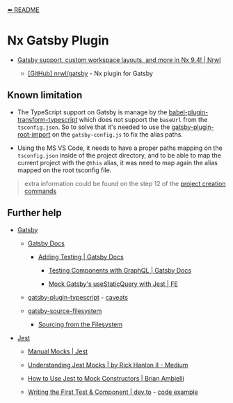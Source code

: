 [⬅️ README](../README.md)

# Nx Gatsby Plugin

- [Gatsby support, custom workspace layouts, and more in Nx 9.4! | Nrwl](https://blog.nrwl.io/gatsby-support-custom-workspace-layouts-and-more-in-nx-9-4-497ae105bf4)

  - [[GitHub] nrwl/gatsby](https://github.com/nrwl/gatsby) - Nx plugin for Gatsby

## Known limitation

- The TypeScript support on Gatsby is manage by the [babel-plugin-transform-typescript](https://babeljs.io/docs/en/babel-plugin-transform-typescript.html) which does not support the `baseUrl` from the `tsconfig.json`. So to solve that it's needed to use the [gatsby-plugin-root-import](https://www.gatsbyjs.org/packages/gatsby-plugin-root-import/) on the `gatsby-config.js` to fix the alias paths.

- Using the MS VS Code, it needs to have a proper paths mapping on the `tsconfig.json` inside of the project directory, and to be able to map the current project with the `@this` alias, it was need to map again the alias mapped on the root tsconfig file.

> extra information could be found on the step 12 of the [project creation commands](project-creation-commands.md)

## Further help

- [Gatsby](https://www.gatsbyjs.org/)

  - [Gatsby Docs](https://www.gatsbyjs.org/docs/)

    - [Adding Testing | Gatsby Docs](https://www.gatsbyjs.org/docs/testing/)

      - [Testing Components with GraphQL | Gatsby Docs](https://www.gatsbyjs.org/docs/testing-components-with-graphql/)

      - [Mock Gatsby's useStaticQuery with Jest | FE](https://florian.ec/blog/mock-gatsby-usestaticquery-jest/)

  - [gatsby-plugin-typescript](https://www.gatsbyjs.org/packages/gatsby-plugin-typescript/) - [caveats](https://www.gatsbyjs.org/packages/gatsby-plugin-typescript/?=#caveats)

  - [gatsby-source-filesystem](https://www.gatsbyjs.org/packages/gatsby-source-filesystem/)

    - [Sourcing from the Filesystem](https://www.gatsbyjs.org/docs/sourcing-from-the-filesystem/)

- [Jest](https://jestjs.io/)

  - [Manual Mocks | Jest](https://jestjs.io/docs/en/manual-mocks)

  - [Understanding Jest Mocks | by Rick Hanlon II - Medium](https://medium.com/@rickhanlonii/understanding-jest-mocks-f0046c68e53c)

  - [How to Use Jest to Mock Constructors | Brian Ambielli](https://bambielli.com/til/2018-01-07-mocking-constructors/)

  - [Writing the First Test & Component | dev.to](https://dev.to/_lexedwards/writing-the-first-test-component-5h1o) - [code example](https://github.com/lexedwards/alexedwards-co)
